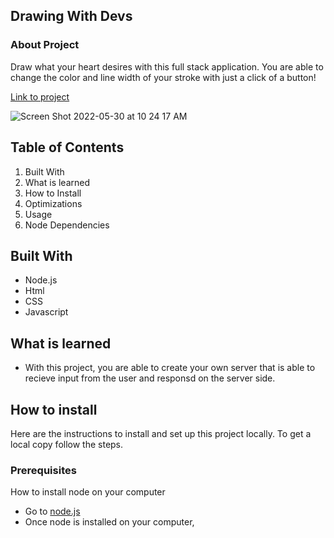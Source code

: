 ## Drawing With Devs
### About Project
Draw what your heart desires with this full stack application. You are able to change the color and line width of your stroke with just a click of a button! 

[Link to project](https://majestic-stroopwafel-d9a010.netlify.app/)

![Screen Shot 2022-05-30 at 10 24 17 AM](https://user-images.githubusercontent.com/101071525/171013309-2cfec076-f87c-4016-86f6-cd0784bb88fe.png)

## Table of Contents 
1. Built With 
2. What is learned 
3. How to Install
4. Optimizations
5. Usage 
6. Node Dependencies

## Built With 
* Node.js
* Html
* CSS
* Javascript

## What is learned 
* With this project, you are able to create your own server that is able to recieve input from the user and responsd on the server side. 

## How to install
Here are the instructions to install and set up this project locally. To get a local copy follow the steps. 

### Prerequisites
How to install node on your computer 
* Go to [node.js](https://nodejs.org/en/)
* Once node is installed on your computer, 
